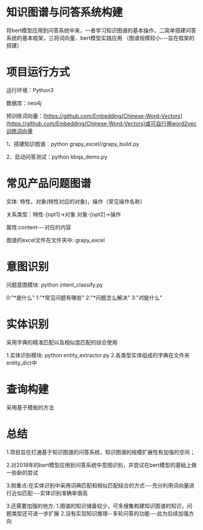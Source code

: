 # 知识图谱与问答系统构建

将bert模型应用到问答系统中来，一者学习知识图谱的基本操作，二简单搭建问答系统的基本框架，三将词向量、bert模型实践应用
（图谱规模较小---旨在框架的搭建）

# 项目运行方式

运行环境：Python3

数据库：neo4j

预训练词向量：[https://github.com/Embedding/Chinese-Word-Vectors](https://github.com/Embedding/Chinese-Word-Vectors)或可自行用word2vec训练词向量

1、搭建知识图谱：python grapy_excel//grapy_build.py

2、启动问答测试：python kbqa_demo.py

# 常见产品问题图谱

实体: 特性，对象(特性对应的对象)，操作（常见操作名称）

关系类型：特性-[opt1]->对象  对象-[opt2]->操作

属性:content---对应的内容

图谱的excel文件在文件夹中: grapy_excel

# 意图识别

问题意图模块: python intent_classify.py

0:"*是什么"
1:"*常见问题有哪些"
2:"*问题怎么解决"
3:"*的*是什么"

# 实体识别

采用字典的精准匹配以及相似度匹配的综合使用

1.实体识别模块: python entity_extractor.py
2.各类型实体组成的字典在文件夹entity_dict中


# 查询构建

采用基于模板的方法

# 总结

1.项目旨在打通基于知识图谱的问答系统，知识图谱的规模扩展性有加强的空间；

2.对2018年的bert模型应用到问答系统中意图识别，并尝试在bert模型的基础上做一些新的尝试

3.侧重点:在实体识别中采用词典匹配和相似匹配结合的方式---充分利用词向量进行近似匹配---实体识别准确率很高

3.还需要加强的地方:
1.图谱的知识储备较少，可多搜集构建知识图谱的知识，问题类型还可进一步扩展
2.没有实现知识推理--多轮问答的功能---此为后续加强方向
